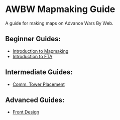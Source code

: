 # AWBW Mapmaking Guide

A guide for making maps on Advance Wars By Web.

## Beginner Guides:

- [Introduction to Mapmaking](introduction_to_mapmaking.md)
- [Introduction to FTA](introduction_to_fta.md)

## Intermediate Guides:

- [Comm. Tower Placement](introduction_to_mapmaking.md)

## Advanced Guides:

- [Front Design](introduction_to_mapmaking.md)